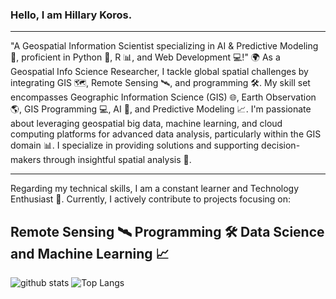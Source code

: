
### Hello, I am Hillary Koros.

---
"A  Geospatial Information Scientist specializing in AI & Predictive Modeling 🤖, proficient in Python 🐍, R 📊, and Web Development 💻!"
🌍 As a Geospatial Info Science Researcher, I tackle global spatial challenges by integrating GIS 🗺️, Remote Sensing 🛰️, and programming 🛠️. My skill set encompasses Geographic Information Science (GIS) 🌐, Earth Observation 🌎, GIS Programming 💻, AI 🤖, and Predictive Modeling 📈. I'm passionate about leveraging geospatial big data, machine learning, and cloud computing platforms for advanced data analysis, particularly within the GIS domain 📊. I specialize in providing solutions and supporting decision-makers through insightful spatial analysis 🌟.

---
Regarding my technical skills, I am a constant learner and Technology Enthusiast 🚀.
Currently, I actively contribute to projects focusing on:

Remote Sensing 🛰️
Programming 🛠️
Data Science and Machine Learning 📈
---

![github stats](https://github-readme-stats.vercel.app/api?username=HillaryKoros&show_icons=true)
![Top Langs](https://github-readme-stats.vercel.app/api/top-langs/?username=HillaryKoros&langs_count=3&hide=javascript,go,html,css,tex)

